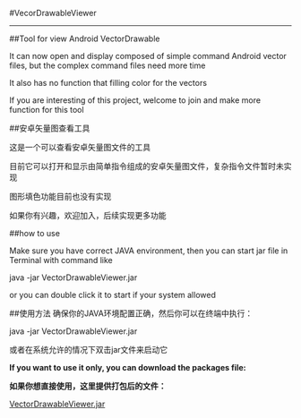 #VecorDrawableViewer

----
##Tool for view Android VectorDrawable

It can now open and display composed of simple command Android vector files, but the complex command files need more time

It also has no function that filling color for the vectors

If you are interesting of this project, welcome to join and make more function for this tool

##安卓矢量图查看工具

这是一个可以查看安卓矢量图文件的工具

目前它可以打开和显示由简单指令组成的安卓矢量图文件，复杂指令文件暂时未实现

图形填色功能目前也没有实现

如果你有兴趣，欢迎加入，后续实现更多功能

##how to use

Make sure you have correct JAVA environment, then you can start jar file in Terminal with command like 

java -jar VectorDrawableViewer.jar

or you can double click it to start if your system allowed

##使用方法
确保你的JAVA环境配置正确，然后你可以在终端中执行：

java -jar VectorDrawableViewer.jar

或者在系统允许的情况下双击jar文件来启动它

**If you want to use it only, you can download the packages file:**

**如果你想直接使用，这里提供打包后的文件：**

[VectorDrawableViewer.jar](https://github.com/Applex007/VectorDrawableViewer/blob/packages/packages/VectorDrawableViewer.jar)
